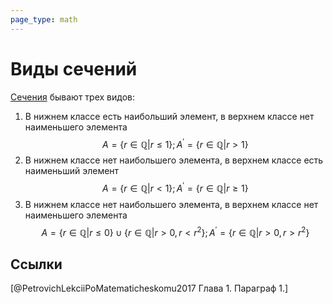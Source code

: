 ```yaml
---
page_type: math
---
```

# Виды сечений

[Сечения]([[20221030191856]]) бывают трех видов:

1. В нижнем классе есть наибольший элемент, в верхнем классе нет наименьшего элемента
$$
A = \{r \in \mathbb{Q} | r \le 1\}; A^\prime = \{r \in \mathbb{Q} | r > 1\}
$$
2. В нижнем классе нет наибольшего элемента, в верхнем классе есть наименьший элемент
$$
A = \{r \in \mathbb{Q} | r < 1\}; A^\prime = \{r \in \mathbb{Q} | r \ge 1\}
$$
3. В нижнем классе нет наибольшего элемента, в верхнем классе нет наименьшего элемента
$$
A = \{r \in \mathbb{Q} | r \le 0\} \cup \{r \in \mathbb{Q} | r > 0, r < r^2 \}; A^\prime = \{r \in \mathbb{Q} | r > 0, r > r^2\}
$$

## Ссылки

[@PetrovichLekciiPoMatematicheskomu2017 Глава 1. Параграф 1.]